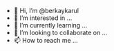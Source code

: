 - 👋 Hi, I’m @berkaykarul
- 👀 I’m interested in ...
- 🌱 I’m currently learning ...
- 💞️ I’m looking to collaborate on ...
- 📫 How to reach me ...

<!---
berkaykarul/berkaykarul is a ✨ special ✨ repository because its `README.md` (this file) appears on your GitHub profile.
You can click the Preview link to take a look at your changes.
--->
